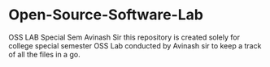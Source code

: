 # Open-Source-Software-Lab
OSS LAB Special Sem Avinash Sir
this repository is created solely for college special semester OSS Lab conducted by Avinash sir to keep a track of all the files in a go.
